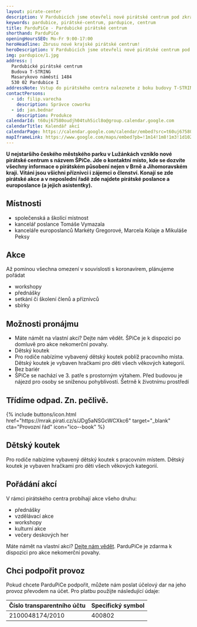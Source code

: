 ```yaml
---
layout: pirate-center
description: V Pardubicích jsme otevřeli nové pirátské centrum pod zkratkou ParduPiCe. Centrum nabídne akce všeho druhu, cowork a dětský koutek.
keywords: pardubice, pirátské-centrum, pardupice, centrum
title: ParduPiCe - Pardubické pirátské centrum
shorthand: ParduPiCe
openingHoursSEO: Mo-Fr 9:00-17:00
heroHeadline: Zbrusu nové krajské pirátské centrum!
heroDescription: V Pardubicích jsme otevřeli nové pirátské centrum pod zkratkou ParduPiCe.
img: pardupice/1.jpg
address: |
  Pardubické pirátské centrum
  Budova T-STRING
  Masarykovo náměstí 1484
  530 02 Pardubice I
addressNote: Vstup do pirátského centra naleznete z boku budovy T-STRING naproti „AFI paláci“, vedle kadeřnictví. Vchod je v prostoru vjezdu na parkoviště ve vnitrobloku.
contactPersons:
  - id: filip.varecha
    description: Správce coworku
  - id: jan.bednar
    description: Produkce
calendarId: t60uj67580oudjh04tuh5icl8o@group.calendar.google.com
calendarTitle: Kalendář akcí
calendarPage: https://calendar.google.com/calendar/embed?src=t60uj67580oudjh04tuh5icl8o%40group.calendar.google.com&ctz=Europe%2FPrague
mapIframeLink: https://www.google.com/maps/embed?pb=!1m14!1m8!1m3!1d10250.279531989467!2d15.770466!3d50.0381549!3m2!1i1024!2i768!4f13.1!3m3!1m2!1s0x0%3A0xd4d03352a17e038b!2zUGFyZHVQaUNlIOKAkyBQYXJkdWJpY2vDqSBQaXLDoXRza8OpIGNlbnRydW0!5e0!3m2!1scs!2scz!4v1568565921492!5m2!1scs!2scz
---
```


**U nejstaršího českého městského parku v Lužánkách vzniklo nové pirátské centrum s názvem ŠPiCe. Jde o kontaktní místo, kde se dozvíte všechny informace o pirátském působení nejen v Brně a Jihomoravském kraji. Vítáni jsou všichni příznivci i zájemci o členství. Konají se zde pirátské akce a v neposlední řadě zde najdete pirátské poslance a europoslance (a jejich asistentky).**

## Místnosti

- společenská a školící místnost
- kancelář poslance Tomáše Vymazala
- kanceláře europoslanců Markéty Gregorové, Marcela Kolaje a Mikuláše Peksy

## Akce

Až pominou všechna omezení v souvislosti s koronavirem, plánujeme pořádat

- workshopy
- přednášky
- setkání či školení členů a příznivců
- sbírky


## Možnosti pronájmu

- Máte námět na vlastní akci? Dejte nám vědět. ŠPiCe je k dispozici po domluvě pro akce nekomerční povahy.
- Dětský koutek
- Pro rodiče nabízíme vybavený dětský koutek poblíž pracovního místa. Dětský koutek je vybaven hračkami pro děti všech věkových kategorií.
- Bez bariér
- ŠPiCe se nachází ve 3. patře s prostorným výtahem. Před budovou je nájezd pro osoby se sníženou pohyblivostí.
Šetrně k životnímu prostředí

## Třídíme odpad. Zn. pečlivě. 

<div>
{% include buttons/icon.html href="https://mrak.pirati.cz/s/JDg5aNSGcWCXkc6" target="_blank" cta="Provozní řád" icon="ico--book" %}
</div>


## Dětský koutek

Pro rodiče nabízíme vybavený dětský koutek s pracovním místem. Dětský koutek je
vybaven hračkami pro děti všech věkových kategorií.

## Pořádání akcí

V rámci pirátského centra probíhají akce všeho druhu:

- přednášky
- vzdělávací akce
- workshopy
- kulturní akce
- večery deskových her

Máte námět na vlastní akci? <a href="#">Dejte nám vědět</a>. ParduPiCe je zdarma
k dispozici pro akce nekomerční povahy.


## Chci podpořit provoz

Pokud chcete ParduPiCe podpořit, můžete nám poslat účelový dar na jeho provoz
převodem na účet. Pro platbu použijte následující údaje:

| Číslo transparentního účtu | Specifický symbol |
|----------------------------|-------------------|
| 2100048174/2010            | 400802            |
